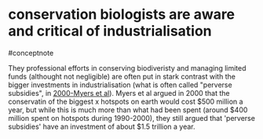 # conservation biologists are aware and critical of industrialisation
#conceptnote

They professional efforts in conserving biodiveristy and managing limited funds (althought not negligible) are often put in stark contrast with the bigger investments in industrialisation (what is often called "perverse subsidies", in [2000-Myers et al](2000-Myers%20et%20al.md)). Myers et al argued in 2000 that the conservatin of the biggest x hotspots on earth would cost $500 million a year, but while this is much more than what had been spent (around $400 million spent on hotspots during 1990-2000), they still argued that 'perverse subsidies' have an investment of about $1.5 trillion a year.
